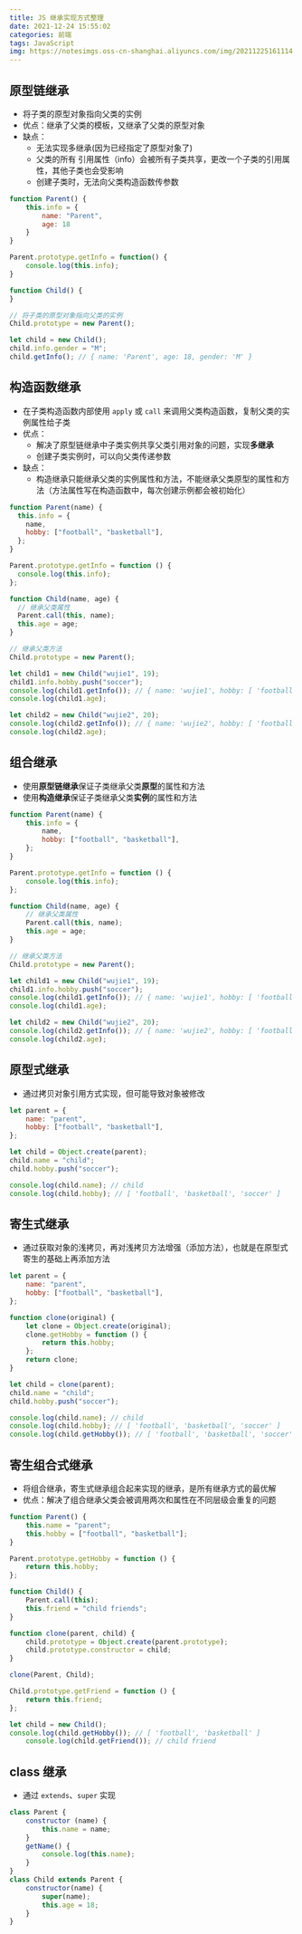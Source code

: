 ```yaml
---
title: JS 继承实现方式整理
date: 2021-12-24 15:55:02
categories: 前端
tags: JavaScript
img: https://notesimgs.oss-cn-shanghai.aliyuncs.com/img/20211225161114.jpg
---
```

## 原型链继承
- 将子类的原型对象指向父类的实例
- 优点：继承了父类的模板，又继承了父类的原型对象
- 缺点：
	- 无法实现多继承(因为已经指定了原型对象了)
	- 父类的所有 引用属性（info）会被所有子类共享，更改一个子类的引用属性，其他子类也会受影响
	- 创建子类时，无法向父类构造函数传参数
```javascript
function Parent() {
	this.info = {
		name: "Parent",
		age: 18
	}
}

Parent.prototype.getInfo = function() {
	console.log(this.info);
}

function Child() {
}

// 将子类的原型对象指向父类的实例
Child.prototype = new Parent();

let child = new Child();
child.info.gender = "M";
child.getInfo(); // { name: 'Parent', age: 18, gender: 'M' }
```

## 构造函数继承
- 在子类构造函数内部使用 `apply` 或 `call` 来调用父类构造函数，复制父类的实例属性给子类
- 优点：
	- 解决了原型链继承中子类实例共享父类引用对象的问题，实现**多继承**
	- 创建子类实例时，可以向父类传递参数
- 缺点：
	- 构造继承只能继承父类的实例属性和方法，不能继承父类原型的属性和方法（方法属性写在构造函数中，每次创建示例都会被初始化）
```javascript
function Parent(name) {
  this.info = {
    name,
    hobby: ["football", "basketball"],
  };
}

Parent.prototype.getInfo = function () {
  console.log(this.info);
};

function Child(name, age) {
  // 继承父类属性
  Parent.call(this, name);
  this.age = age;
}

// 继承父类方法
Child.prototype = new Parent();

let child1 = new Child("wujie1", 19);
child1.info.hobby.push("soccer");
console.log(child1.getInfo()); // { name: 'wujie1', hobby: [ 'football', 'basketball', 'soccer' ] }
console.log(child1.age);

let child2 = new Child("wujie2", 20);
console.log(child2.getInfo()); // { name: 'wujie2', hobby: [ 'football', 'basketball' ] }
console.log(child2.age);
```

## 组合继承
- 使用**原型链继承**保证子类继承父类**原型**的属性和方法
- 使用**构造继承**保证子类继承父类**实例**的属性和方法
```js
function Parent(name) {
	this.info = {
		name,
		hobby: ["football", "basketball"],
	};
}

Parent.prototype.getInfo = function () {
	console.log(this.info);
};

function Child(name, age) {
	// 继承父类属性
	Parent.call(this, name);
	this.age = age;
}

// 继承父类方法
Child.prototype = new Parent();

let child1 = new Child("wujie1", 19);
child1.info.hobby.push("soccer");
console.log(child1.getInfo()); // { name: 'wujie1', hobby: [ 'football', 'basketball', 'soccer' ] }
console.log(child1.age);

let child2 = new Child("wujie2", 20);
console.log(child2.getInfo()); // { name: 'wujie2', hobby: [ 'football', 'basketball' ] }
console.log(child2.age);
```

## 原型式继承
- 通过拷贝对象引用方式实现，但可能导致对象被修改
```js
let parent = {
	name: "parent",
	hobby: ["football", "basketball"],
};

let child = Object.create(parent);
child.name = "child";
child.hobby.push("soccer");

console.log(child.name); // child
console.log(child.hobby); // [ 'football', 'basketball', 'soccer' ]
```

## 寄生式继承
- 通过获取对象的浅拷贝，再对浅拷贝方法增强（添加方法），也就是在原型式寄生的基础上再添加方法
```js
let parent = {
	name: "parent",
	hobby: ["football", "basketball"],
};

function clone(original) {
	let clone = Object.create(original);
	clone.getHobby = function () {
		return this.hobby;
	};
	return clone;
}

let child = clone(parent);
child.name = "child";
child.hobby.push("soccer");

console.log(child.name); // child
console.log(child.hobby); // [ 'football', 'basketball', 'soccer' ]
console.log(child.getHobby()); // [ 'football', 'basketball', 'soccer' ]

```

## 寄生组合式继承
- 将组合继承，寄生式继承组合起来实现的继承，是所有继承方式的最优解
- 优点：解决了组合继承父类会被调用两次和属性在不同层级会重复的问题
```js
function Parent() {
	this.name = "parent";
	this.hobby = ["football", "basketball"];
}

Parent.prototype.getHobby = function () {
	return this.hobby;
};

function Child() {
	Parent.call(this);
	this.friend = "child friends";
}

function clone(parent, child) {
	child.prototype = Object.create(parent.prototype);
	child.prototype.constructor = child;
}

clone(Parent, Child);

Child.prototype.getFriend = function () {
	return this.friend;
};

let child = new Child();
console.log(child.getHobby()); // [ 'football', 'basketball' ]
	console.log(child.getFriend()); // child friend
```

## class 继承
- 通过 `extends`、`super` 实现
```javascript
class Parent {
	constructor (name) {
		this.name = name;
	}
	getName() {
		console.log(this.name);
	}
}
class Child extends Parent {
	constructor(name) {
		super(name);
		this.age = 18;
	}
}
```